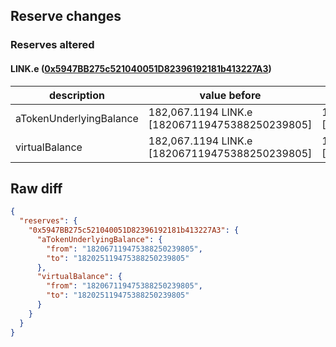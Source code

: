 ## Reserve changes

### Reserves altered

#### LINK.e ([0x5947BB275c521040051D82396192181b413227A3](https://snowtrace.io/address/0x5947BB275c521040051D82396192181b413227A3))

| description | value before | value after |
| --- | --- | --- |
| aTokenUnderlyingBalance | 182,067.1194 LINK.e [182067119475388250239805] | 182,025.1194 LINK.e [182025119475388250239805] |
| virtualBalance | 182,067.1194 LINK.e [182067119475388250239805] | 182,025.1194 LINK.e [182025119475388250239805] |


## Raw diff

```json
{
  "reserves": {
    "0x5947BB275c521040051D82396192181b413227A3": {
      "aTokenUnderlyingBalance": {
        "from": "182067119475388250239805",
        "to": "182025119475388250239805"
      },
      "virtualBalance": {
        "from": "182067119475388250239805",
        "to": "182025119475388250239805"
      }
    }
  }
}
```